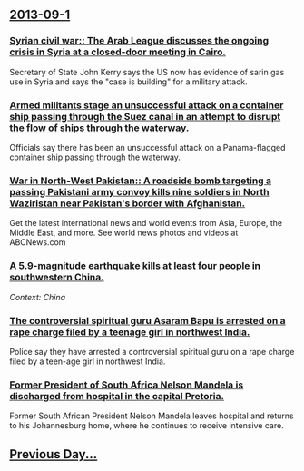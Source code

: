 ## [2013-09-1](/news/2013/09/1/index.md)

### [Syrian civil war:: The Arab League discusses the ongoing crisis in Syria at a closed-door meeting in Cairo. ](/news/2013/09/1/syrian-civil-war-the-arab-league-discusses-the-ongoing-crisis-in-syria-at-a-closed-door-meeting-in-cairo.md)
Secretary of State John Kerry says the US now has evidence of sarin gas use in Syria and says the &quot;case is building&quot; for a military attack.

### [Armed militants stage an unsuccessful attack on a container ship passing through the Suez canal in an attempt to disrupt the flow of ships through the waterway. ](/news/2013/09/1/armed-militants-stage-an-unsuccessful-attack-on-a-container-ship-passing-through-the-suez-canal-in-an-attempt-to-disrupt-the-flow-of-ships-t.md)
Officials say there has been an unsuccessful attack on a Panama-flagged container ship passing through the waterway.

### [War in North-West Pakistan:: A roadside bomb targeting a passing Pakistani army convoy kills nine soldiers in North Waziristan near Pakistan's border with Afghanistan. ](/news/2013/09/1/war-in-north-west-pakistan-a-roadside-bomb-targeting-a-passing-pakistani-army-convoy-kills-nine-soldiers-in-north-waziristan-near-pakistan.md)
Get the latest international news and world events from Asia, Europe, the Middle East, and more. See world news photos and videos at ABCNews.com

### [A 5.9-magnitude earthquake kills at least four people in southwestern China. ](/news/2013/09/1/a-5-9-magnitude-earthquake-kills-at-least-four-people-in-southwestern-china.md)
_Context: China_

### [The controversial spiritual guru Asaram Bapu is arrested on a rape charge filed by a teenage girl in northwest India. ](/news/2013/09/1/the-controversial-spiritual-guru-asaram-bapu-is-arrested-on-a-rape-charge-filed-by-a-teenage-girl-in-northwest-india.md)
Police say they have arrested a controversial spiritual guru on a rape charge filed by a teen-age girl in northwest India.

### [Former President of South Africa Nelson Mandela is discharged from hospital in the capital Pretoria. ](/news/2013/09/1/former-president-of-south-africa-nelson-mandela-is-discharged-from-hospital-in-the-capital-pretoria.md)
Former South African President Nelson Mandela leaves hospital and returns to his Johannesburg home, where he continues to receive intensive care.

## [Previous Day...](/news/2013/08/31/index.md)

